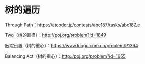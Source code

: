 # 树的遍历

Through Path：https://atcoder.jp/contests/abc187/tasks/abc187_e

Two（树的直径）：http://poj.org/problem?id=1849

医院设置（树的重心）：https://www.luogu.com.cn/problem/P1364

Balancing Act（树的重心）：http://poj.org/problem?id=1655




